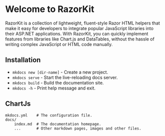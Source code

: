 # Welcome to RazorKit

RazorKit is a collection of lightweight, fluent-style Razor HTML helpers that make it easy for developers to integrate popular JavaScript libraries into their ASP.NET applications. 
With RazorKit, you can quickly implement features from libraries like Chart.js and DataTables, without the hassle of writing complex JavaScript or HTML code manually.

## Installation

* `mkdocs new [dir-name]` - Create a new project.
* `mkdocs serve` - Start the live-reloading docs server.
* `mkdocs build` - Build the documentation site.
* `mkdocs -h` - Print help message and exit.

## ChartJs

    mkdocs.yml    # The configuration file.
    docs/
        index.md  # The documentation homepage.
        ...       # Other markdown pages, images and other files.
